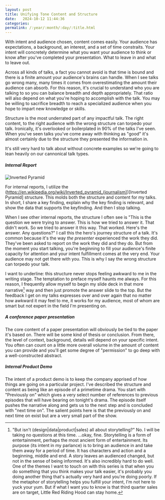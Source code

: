 ```yaml
---
layout: post
title: Unifying Tone Content and Structure
date:   2024-10-12 11:44:36
categories: 
permalink: /:year/:month/:day/:title.html
---
```


With intent and audience chosen, content comes easily.  Your audience has expectations, a background, an interest, and a set of time constraits. Your intent will concretely determine what you want your audience to think or know after you've completed your presentation. What to leave in and what to leave out.

Across all kinds of talks, a fact you cannot avoid is that time is bound and there is a finite amount your audience's brains can handle.  When I see talks go wrong many, many times it comes from overestimating the amount their audience can absorb.  For this reason, it's crucial to understand who you are talking to so you can balance breadth and depth appropriately.  That ratio will also depend on what you're hoping to accomplish with the talk.  You may be willing to sacrifice breadth to reach a specialized audience when you hope to impart new knowledge or skills.  

Structure is the most underrated part of any impactful talk.  The right content, to the right audience with the wrong structure can torpedo your talk.  Ironically, it's overlooked or boilerplated in 90% of the talks I've seen.  When you've seen talks you've come away with thinking as "good" it's almost certainly due to the structure they presented the information in.

It's still very hard to talk about without concrete examples so we're going to lean heavily on our cannonical talk types. 

##### Internal Report

![Inverted Pyramid](https://commons.wikimedia.org/wiki/File:Inverted_pyramid.jpg)

For internal reports, I utilize the (https://en.wikipedia.org/wiki/Inverted_pyramid_(journalism))[Inverted Pyramid] structure.  This molds both the structure and content for my talks.  In short, I share a key finding, explain why the key finding is relevant, and show the data that supports the keyfinding.  And then I stop talking. 

When I see other internal reports, the structure I often see is "This is the question we were trying to answer.  This is how we tried to answer it. That didn't work.  So we tried to answer it this way.  That worked.  Here's the answer.  Any questions?"  I call this the hero's journey structure of a talk.  It's common because it's the way _the presenter_ experienced the work they did.  They've been asked to report on the work they did and they do. But from the moment you start talking, you're beginning to fill your audience's finite capacity for attention and your intent fulfillment comes at the very end.  Your audience may not get there with you.  This is why I say the wrong structure can torpedo your talk.

I want to underline: this structure never stops feeling awkward to me in the writing stage.  The temptation to preface myself haunts me always.  For this reason, I frequently allow myself to begin my slide deck in that more narrative[^1] way and then just promote the answer slide to the top.  But the feedback I get on my talks expresses over and over again that no matter how awkward it may feel to me, it works for my audience, most of whom are smart but not expert in the field I'm presenting on.

##### A conference paper presentation

The core content of a paper presentation will obviously be tied to the paper it's based on.  There will be some kind of thesis or conclusion.  From there, the level of context, background, details will depend on your specific intent. You often can count on a little more overall volume in the amount of content you can provide and you'll get some degree of "permission" to go deep with a well-constructed abstract.  

##### Internal Product Demo

The intent of a product demo is to keep the company apprised of how things are going on a particular project.  I've described the structure and content as being like an episode of a primetime drama.  You start with "Previously on" which gives a very select number of references to previous episodes that will have bearing on tonight's drama.  The episode itself pushes the narrative along and gets us to the next step and is concluded with "next time on".  The salient points here is that the previously on and next time on exist but are a very small part of the show.


[^1]: "But isn't (design|data|product|sales) all about storytelling?"  No.  I will be taking no questions at this time.  ...okay, fine.  Storytelling is a form of entertainment, perhaps the most ancient form of entertainment.  Its purpose (its intent in my parlance) is to bring an audience in and take them away for a period of time. It has characters and action and a beginning, middle and end. A story leaves an audienced changed, but not in the sense of being informed.  It's also incredibly hard to do well. One of the themes I want to touch on with this series is that when you do something that you think makes your talk easier, it's probably you doing another thing that's actually very hard and you're doing poorly. If the metaphor of storytelling helps you fulfill your intent, I'm not here to yuck your yum.  But if what I want you to know is that third quarter sales are on target, Little Red Riding Hood can stay home.  
